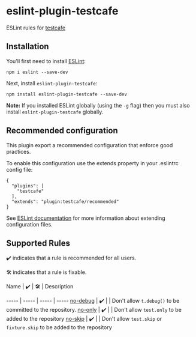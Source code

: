 # eslint-plugin-testcafe

ESLint rules for [testcafe](https://github.com/DevExpress/testcafe)

## Installation

You'll first need to install [ESLint](http://eslint.org):

```
npm i eslint --save-dev
```

Next, install `eslint-plugin-testcafe`:

```
npm install eslint-plugin-testcafe --save-dev
```

**Note:** If you installed ESLint globally (using the `-g` flag) then you must also install `eslint-plugin-testcafe` globally.

## Recommended configuration

This plugin export a recommended configuration that enforce good practices.

To enable this configuration use the extends property in your .eslintrc config file:

```
{
  "plugins": [
    "testcafe"
  ],
  "extends": "plugin:testcafe/recommended"
}
```

See [ESLint documentation](http://eslint.org/docs/user-guide/configuring#extending-configuration-files) for more information about extending configuration files.

## Supported Rules

✔️ indicates that a rule is recommended for all users.

🛠 indicates that a rule is fixable.

<!-- __BEGIN AUTOGENERATED TABLE__ -->Name | ✔️ | 🛠 | Description
----- | ----- | ----- | -----
[no-debug](https://github.com/testing-library/eslint-plugin-jest-dom/blob/master/docs/rules/no-debug.md) | ✔️ |  | Don't allow `t.debug()` to be committed to the repository. 
[no-only](https://github.com/testing-library/eslint-plugin-jest-dom/blob/master/docs/rules/no-only.md) | ✔️ |  | Don't allow `test.only` to be added to the repository
[no-skip](https://github.com/testing-library/eslint-plugin-jest-dom/blob/master/docs/rules/no-skip.md) | ✔️ |  | Don't allow `test.skip` or `fixture.skip` to be added to the repository
<!-- __END AUTOGENERATED TABLE__ -->

